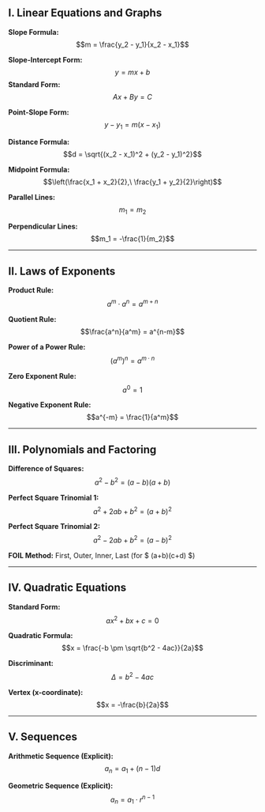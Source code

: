 ## I. Linear Equations and Graphs

**Slope Formula:**
$$m = \frac{y_2 - y_1}{x_2 - x_1}$$

**Slope-Intercept Form:**
$$y = mx + b$$
**Standard Form:**
$$Ax + By = C$$

**Point-Slope Form:**
$$y - y_1 = m(x - x_1)$$

**Distance Formula:**
$$d = \sqrt{(x_2 - x_1)^2 + (y_2 - y_1)^2}$$

**Midpoint Formula:**
$$\left(\frac{x_1 + x_2}{2},\ \frac{y_1 + y_2}{2}\right)$$

**Parallel Lines:**
$$m_1 = m_2$$

**Perpendicular Lines:**
$$m_1 = -\frac{1}{m_2}$$

---

## II. Laws of Exponents

**Product Rule:**
$$a^m \cdot a^n = a^{m+n}$$

**Quotient Rule:**
$$\frac{a^n}{a^m} = a^{n-m}$$

**Power of a Power Rule:**
$$(a^m)^n = a^{m \cdot n}$$

**Zero Exponent Rule:**
$$a^0 = 1$$

**Negative Exponent Rule:**
$$a^{-m} = \frac{1}{a^m}$$

---

## III. Polynomials and Factoring

**Difference of Squares:**
$$a^2 - b^2 = (a-b)(a+b)$$

**Perfect Square Trinomial 1:**
$$a^2 + 2ab + b^2 = (a+b)^2$$

**Perfect Square Trinomial 2:**
$$a^2 - 2ab + b^2 = (a-b)^2$$

**FOIL Method:**
First, Outer, Inner, Last (for $ (a+b)(c+d) $)

---

## IV. Quadratic Equations

**Standard Form:**
$$ax^2 + bx + c = 0$$

**Quadratic Formula:**
$$x = \frac{-b \pm \sqrt{b^2 - 4ac}}{2a}$$

**Discriminant:**
$$\Delta = b^2 - 4ac$$

**Vertex (x-coordinate):**
$$x = -\frac{b}{2a}$$

---

## V. Sequences

**Arithmetic Sequence (Explicit):**
$$a_n = a_1 + (n-1)d$$

**Geometric Sequence (Explicit):**
$$a_n = a_1 \cdot r^{n-1}$$



